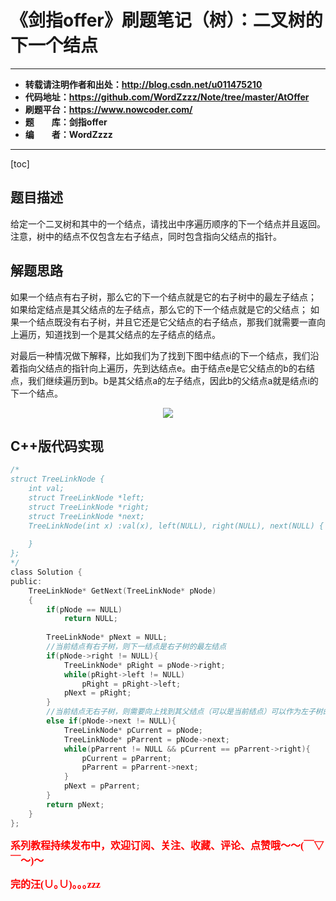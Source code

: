 # 《剑指offer》刷题笔记（树）：二叉树的下一个结点

----------

- **转载请注明作者和出处：http://blog.csdn.net/u011475210**
- **代码地址：https://github.com/WordZzzz/Note/tree/master/AtOffer**
- **刷题平台：https://www.nowcoder.com/**
- **题&emsp;&emsp;库：剑指offer**
- **编&emsp;&emsp;者：WordZzzz**

----------

[toc]

## 题目描述

给定一个二叉树和其中的一个结点，请找出中序遍历顺序的下一个结点并且返回。注意，树中的结点不仅包含左右子结点，同时包含指向父结点的指针。

## 解题思路

如果一个结点有右子树，那么它的下一个结点就是它的右子树中的最左子结点；
如果给定结点是其父结点的左子结点，那么它的下一个结点就是它的父结点；
如果一个结点既没有右子树，并且它还是它父结点的右子结点，那我们就需要一直向上遍历，知道找到一个是其父结点的左子结点的结点。

对最后一种情况做下解释，比如我们为了找到下图中结点i的下一个结点，我们沿着指向父结点的指针向上遍历，先到达结点e。由于结点e是它父结点的b的右结点，我们继续遍历到b。b是其父结点a的左子结点，因此b的父结点a就是结点i的下一个结点。

<p></p>
<div align=center><img src="http://img.blog.csdn.net/20171222173052841?watermark/2/text/aHR0cDovL2Jsb2cuY3Nkbi5uZXQvdTAxMTQ3NTIxMA==/font/5a6L5L2T/fontsize/400/fill/I0JBQkFCMA==/dissolve/70/gravity/SouthEast"/></div>
<p></p>

## C++版代码实现

```c
/*
struct TreeLinkNode {
    int val;
    struct TreeLinkNode *left;
    struct TreeLinkNode *right;
    struct TreeLinkNode *next;
    TreeLinkNode(int x) :val(x), left(NULL), right(NULL), next(NULL) {
        
    }
};
*/
class Solution {
public:
    TreeLinkNode* GetNext(TreeLinkNode* pNode)
    {
        if(pNode == NULL)
            return NULL;
        
        TreeLinkNode* pNext = NULL;
        //当前结点有右子树，则下一结点是右子树的最左结点
        if(pNode->right != NULL){
            TreeLinkNode* pRight = pNode->right;
            while(pRight->left != NULL)
                pRight = pRight->left;
            pNext = pRight;
        }
        //当前结点无右子树，则需要向上找到其父结点（可以是当前结点）可以作为左子树的时候
        else if(pNode->next != NULL){
            TreeLinkNode* pCurrent = pNode;
            TreeLinkNode* pParrent = pNode->next;
            while(pParrent != NULL && pCurrent == pParrent->right){
                pCurrent = pParrent;
                pParrent = pParrent->next;
            }
            pNext = pParrent;
        }
        return pNext;
    }
};
```

**<font color="red" size=3 face="仿宋">系列教程持续发布中，欢迎订阅、关注、收藏、评论、点赞哦～～(￣▽￣～)～</font>**

**<font color="red" size=3 face="仿宋">完的汪(∪｡∪)｡｡｡zzz</font>**